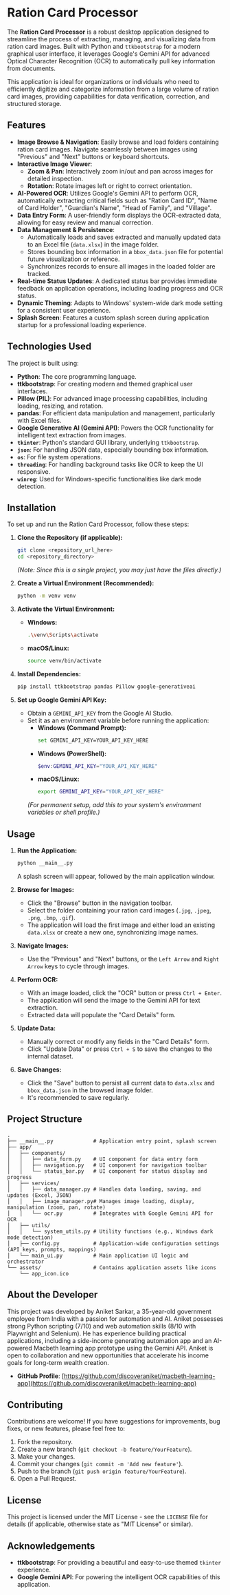 # Ration Card Processor

The **Ration Card Processor** is a robust desktop application designed to streamline the process of extracting, managing, and visualizing data from ration card images. Built with Python and `ttkbootstrap` for a modern graphical user interface, it leverages Google's Gemini API for advanced Optical Character Recognition (OCR) to automatically pull key information from documents.

This application is ideal for organizations or individuals who need to efficiently digitize and categorize information from a large volume of ration card images, providing capabilities for data verification, correction, and structured storage.

## Features

  * **Image Browse & Navigation**: Easily browse and load folders containing ration card images. Navigate seamlessly between images using "Previous" and "Next" buttons or keyboard shortcuts.
  * **Interactive Image Viewer**:
      * **Zoom & Pan**: Interactively zoom in/out and pan across images for detailed inspection.
      * **Rotation**: Rotate images left or right to correct orientation.
  * **AI-Powered OCR**: Utilizes Google's Gemini API to perform OCR, automatically extracting critical fields such as "Ration Card ID", "Name of Card Holder", "Guardian's Name", "Head of Family", and "Village".
  * **Data Entry Form**: A user-friendly form displays the OCR-extracted data, allowing for easy review and manual correction.
  * **Data Management & Persistence**:
      * Automatically loads and saves extracted and manually updated data to an Excel file (`data.xlsx`) in the image folder.
      * Stores bounding box information in a `bbox_data.json` file for potential future visualization or reference.
      * Synchronizes records to ensure all images in the loaded folder are tracked.
  * **Real-time Status Updates**: A dedicated status bar provides immediate feedback on application operations, including loading progress and OCR status.
  * **Dynamic Theming**: Adapts to Windows' system-wide dark mode setting for a consistent user experience.
  * **Splash Screen**: Features a custom splash screen during application startup for a professional loading experience.

## Technologies Used

The project is built using:

  * **Python**: The core programming language.
  * **ttkbootstrap**: For creating modern and themed graphical user interfaces.
  * **Pillow (PIL)**: For advanced image processing capabilities, including loading, resizing, and rotation.
  * **pandas**: For efficient data manipulation and management, particularly with Excel files.
  * **Google Generative AI (Gemini API)**: Powers the OCR functionality for intelligent text extraction from images.
  * **`tkinter`**: Python's standard GUI library, underlying `ttkbootstrap`.
  * **`json`**: For handling JSON data, especially bounding box information.
  * **`os`**: For file system operations.
  * **`threading`**: For handling background tasks like OCR to keep the UI responsive.
  * **`winreg`**: Used for Windows-specific functionalities like dark mode detection.

## Installation

To set up and run the Ration Card Processor, follow these steps:

1.  **Clone the Repository (if applicable):**

    ```bash
    git clone <repository_url_here>
    cd <repository_directory>
    ```

    *(Note: Since this is a single project, you may just have the files directly.)*

2.  **Create a Virtual Environment (Recommended):**

    ```bash
    python -m venv venv
    ```

3.  **Activate the Virtual Environment:**

      * **Windows:**
        ```bash
        .\venv\Scripts\activate
        ```
      * **macOS/Linux:**
        ```bash
        source venv/bin/activate
        ```

4.  **Install Dependencies:**

    ```bash
    pip install ttkbootstrap pandas Pillow google-generativeai
    ```

5.  **Set up Google Gemini API Key:**

      * Obtain a `GEMINI_API_KEY` from the Google AI Studio.
      * Set it as an environment variable before running the application:
          * **Windows (Command Prompt):**
            ```bash
            set GEMINI_API_KEY=YOUR_API_KEY_HERE
            ```
          * **Windows (PowerShell):**
            ```powershell
            $env:GEMINI_API_KEY="YOUR_API_KEY_HERE"
            ```
          * **macOS/Linux:**
            ```bash
            export GEMINI_API_KEY="YOUR_API_KEY_HERE"
            ```
        *(For permanent setup, add this to your system's environment variables or shell profile.)*

## Usage

1.  **Run the Application:**

    ```bash
    python __main__.py
    ```

    A splash screen will appear, followed by the main application window.

2.  **Browse for Images:**

      * Click the "Browse" button in the navigation toolbar.
      * Select the folder containing your ration card images (`.jpg`, `.jpeg`, `.png`, `.bmp`, `.gif`).
      * The application will load the first image and either load an existing `data.xlsx` or create a new one, synchronizing image names.

3.  **Navigate Images:**

      * Use the "Previous" and "Next" buttons, or the `Left Arrow` and `Right Arrow` keys to cycle through images.

4.  **Perform OCR:**

      * With an image loaded, click the "OCR" button or press `Ctrl + Enter`.
      * The application will send the image to the Gemini API for text extraction.
      * Extracted data will populate the "Card Details" form.

5.  **Update Data:**

      * Manually correct or modify any fields in the "Card Details" form.
      * Click "Update Data" or press `Ctrl + S` to save the changes to the internal dataset.

6.  **Save Changes:**

      * Click the "Save" button to persist all current data to `data.xlsx` and `bbox_data.json` in the browsed image folder.
      * It's recommended to save regularly.

## Project Structure

```
.
├── __main__.py             # Application entry point, splash screen
├── app/
│   ├── components/
│   │   ├── data_form.py    # UI component for data entry form
│   │   ├── navigation.py   # UI component for navigation toolbar
│   │   └── status_bar.py   # UI component for status display and progress
│   ├── services/
│   │   ├── data_manager.py # Handles data loading, saving, and updates (Excel, JSON)
│   │   ├── image_manager.py# Manages image loading, display, manipulation (zoom, pan, rotate)
│   │   └── ocr.py          # Integrates with Google Gemini API for OCR
│   ├── utils/
│   │   └── system_utils.py # Utility functions (e.g., Windows dark mode detection)
│   ├── config.py           # Application-wide configuration settings (API keys, prompts, mappings)
│   └── main_ui.py          # Main application UI logic and orchestrator
└── assets/                 # Contains application assets like icons
    └── app_icon.ico
```

## About the Developer

This project was developed by Aniket Sarkar, a 35-year-old government employee from India with a passion for automation and AI. Aniket possesses strong Python scripting (7/10) and web automation skills (8/10 with Playwright and Selenium). He has experience building practical applications, including a side-income generating automation app and an AI-powered Macbeth learning app prototype using the Gemini API. Aniket is open to collaboration and new opportunities that accelerate his income goals for long-term wealth creation.

  * **GitHub Profile**: [https://github.com/discoveraniket/macbeth-learning-app](https://github.com/discoveraniket/macbeth-learning-app)

## Contributing

Contributions are welcome\! If you have suggestions for improvements, bug fixes, or new features, please feel free to:

1.  Fork the repository.
2.  Create a new branch (`git checkout -b feature/YourFeature`).
3.  Make your changes.
4.  Commit your changes (`git commit -m 'Add new feature'`).
5.  Push to the branch (`git push origin feature/YourFeature`).
6.  Open a Pull Request.

## License

This project is licensed under the MIT License - see the `LICENSE` file for details (if applicable, otherwise state as "MIT License" or similar).

## Acknowledgements

  * **ttkbootstrap**: For providing a beautiful and easy-to-use themed `tkinter` experience.
  * **Google Gemini API**: For powering the intelligent OCR capabilities of this application.